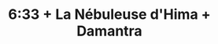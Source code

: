 ---
layout: post
category: concert
title: 6:33 + La Nébuleuse d'Hima + Damantra
artists: 
- 6:33
- La Nébuleuse d'Hima
- Damantra
place: 
- Bus Palladium
country: France
city: Paris
---